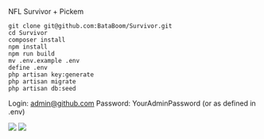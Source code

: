 NFL Survivor + Pickem

```
git clone git@github.com:BataBoom/Survivor.git
cd Survivor
composer install
npm install
npm run build
mv .env.example .env
define .env
php artisan key:generate
php artisan migrate
php artisan db:seed
```

Login: admin@github.com
Password: YourAdminPassword (or as defined in .env)



![](https://i.imgur.com/MiHsVs0.png)
![](https://i.imgur.com/njHpkJD.png)
